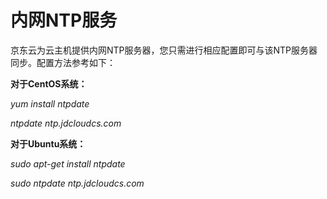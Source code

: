 # 内网NTP服务
京东云为云主机提供内网NTP服务器，您只需进行相应配置即可与该NTP服务器同步。配置方法参考如下：



**对于CentOS系统：**

*yum install ntpdate*

*ntpdate ntp.jdcloudcs.com*



**对于Ubuntu系统：**

*sudo apt-get install ntpdate*

*sudo ntpdate ntp.jdcloudcs.com*
